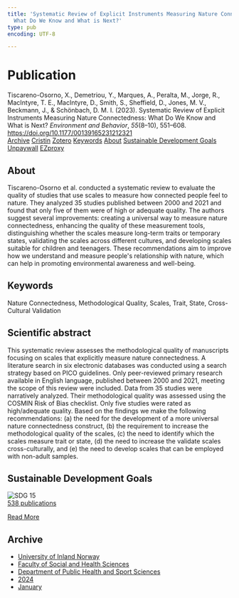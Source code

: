 ```yaml
---
title: 'Systematic Review of Explicit Instruments Measuring Nature Connectedness:
  What Do We Know and What is Next?'
type: pub
encoding: UTF-8

---
```

<h1>Publication</h1>
<article id="csl-bib-container-UJ6FQC29" class="csl-bib-container">
  <div class="csl-bib-body"> <div class="csl-entry">Tiscareno-Osorno, X., Demetriou, Y., Marques, A., Peralta, M., Jorge, R., MacIntyre, T. E., MacIntyre, D., Smith, S., Sheffield, D., Jones, M. V., Beckmann, J., &#38; Schönbach, D. M. I. (2023). Systematic Review of Explicit Instruments Measuring Nature Connectedness: What Do We Know and What is Next? <i>Environment and Behavior</i>, <i>55</i>(8–10), 551–608. <a href="https://doi.org/10.1177/00139165231212321">https://doi.org/10.1177/00139165231212321</a></div> </div>
  <div class="csl-bib-buttons">
    <a href="#taxonomy-article-UJ6FQC29" alt="archive" class="csl-bib-button">Archive</a>
    <a href="https://app.cristin.no/results/show.jsf?id=2224739" alt="Cristin" class="csl-bib-button">Cristin</a>
    <a href="http://zotero.org/groups/5881554/items/UJ6FQC29" alt="Zotero" class="csl-bib-button">Zotero</a>
    <a href="#keywords-article-UJ6FQC29" alt="keywords" class="csl-bib-button">Keywords</a>
    <a href="#about-article-UJ6FQC29" alt="about_pub" class="csl-bib-button">About</a>
    <a href="#sdg-article-UJ6FQC29" alt="sdg" class="csl-bib-button">Sustainable Development Goals</a>
    <a href="https://journals.sagepub.com/doi/pdf/10.1177/00139165231212321" alt="Unpaywall" class="csl-bib-button">Unpaywall</a>
    <a href="https://journals.sagepub.com/doi/pdf/10.1177/00139165231212321" alt="EZproxy" class="csl-bib-button">EZproxy</a>
  </div>
  <div id="csl-bib-meta-container-UJ6FQC29"></div>
</article>
<div id="csl-bib-meta-UJ6FQC29" class="csl-bib-meta">
  <article id="about-article-UJ6FQC29" class="about_pub-article">
    <h1>About</h1>
    Tiscareno-Osorno et al. conducted a systematic review to evaluate the quality of studies that use scales to measure how connected people feel to nature. They analyzed 35 studies published between 2000 and 2021 and found that only five of them were of high or adequate quality. The authors suggest several improvements: creating a universal way to measure nature connectedness, enhancing the quality of these measurement tools, distinguishing whether the scales measure long-term traits or temporary states, validating the scales across different cultures, and developing scales suitable for children and teenagers. These recommendations aim to improve how we understand and measure people's relationship with nature, which can help in promoting environmental awareness and well-being.
  </article>
  <article id="keywords-article-UJ6FQC29" class="keywords-article">
    <h1>Keywords</h1>
    Nature Connectedness, Methodological Quality, Scales, Trait, State, Cross-Cultural Validation
  </article>
  <article id="abstract-article-UJ6FQC29" class="abstract-article">
    <h1>Scientific abstract</h1>
    This systematic review assesses the methodological quality of manuscripts focusing on scales that explicitly measure nature connectedness. A literature search in six electronic databases was conducted using a search strategy based on PICO guidelines. Only peer-reviewed primary research available in English language, published between 2000 and 2021, meeting the scope of this review were included. Data from 35 studies were narratively analyzed. Their methodological quality was assessed using the COSMIN Risk of Bias checklist. Only five studies were rated as high/adequate quality. Based on the findings we make the following recommendations: (a) the need for the development of a more universal nature connectedness construct, (b) the requirement to increase the methodological quality of the scales, (c) the need to identify which the scales measure trait or state, (d) the need to increase the validate scales cross-culturally, and (e) the need to develop scales that can be employed with non-adult samples.
  </article>
  <article id="sdg-article-UJ6FQC29" class="sdg-article">
    <h1>Sustainable Development Goals</h1>
    <div class="sdg-container"><div id="sdg15" class="sdg">
        <img src="{{< params subfolder >}}images/sdg/sdg15_en.png" class="image" alt="SDG 15">
        <div class="sdg-overlay">
          <a href="/en/archive/?key=?sdg=15#archive" class="sdg-publication-count"><span>538</span> publications</a>
          <p><a href="https://sdgs.un.org/goals/goal15" class="sdg-read-more">Read More</a></p>
        </div>
      </div></div>
  </article>
  <article id="taxonomy-article-UJ6FQC29" class="taxonomy-article">
    <h1>Archive</h1>
    <ul>
      <li>
        <a href="/en/archive/?key=3DCRN523">University of Inland Norway</a>
      </li>
      <li>
        <a href="/en/archive/?key=IDKFS3MX">Faculty of Social and Health Sciences</a>
      </li>
      <li>
        <a href="/en/archive/?key=FJXE3Z8X">Department of Public Health and Sport Sciences</a>
      </li>
      <li>
        <a href="/en/archive/?key=DLUBDP8T">2024</a>
      </li>
      <li>
        <a href="/en/archive/?key=3Y6TNBSU">January</a>
      </li>
    </ul>
  </article>
</div>
